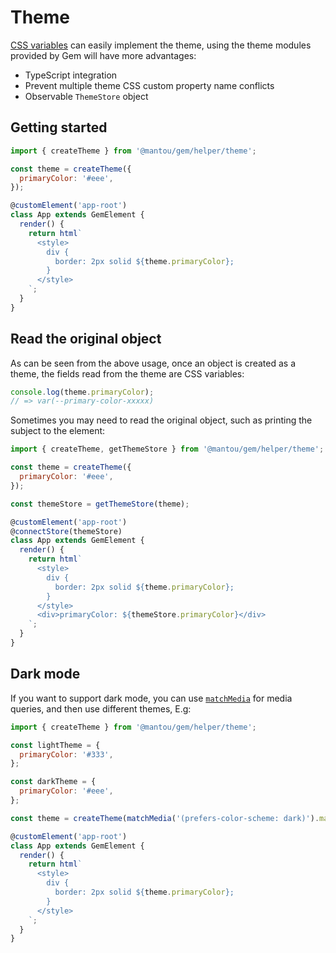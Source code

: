 # Theme

[CSS variables](https://developer.mozilla.org/en-US/docs/Web/CSS/--*) can easily implement the theme, using the theme modules provided by Gem will have more advantages:

- TypeScript integration
- Prevent multiple theme CSS custom property name conflicts
- Observable `ThemeStore` object

## Getting started

```js
import { createTheme } from '@mantou/gem/helper/theme';

const theme = createTheme({
  primaryColor: '#eee',
});

@customElement('app-root')
class App extends GemElement {
  render() {
    return html`
      <style>
        div {
          border: 2px solid ${theme.primaryColor};
        }
      </style>
    `;
  }
}
```

## Read the original object

As can be seen from the above usage, once an object is created as a theme, the fields read from the theme are CSS variables:

```js
console.log(theme.primaryColor);
// => var(--primary-color-xxxxx)
```

Sometimes you may need to read the original object, such as printing the subject to the element:

```js 7,10,19
import { createTheme, getThemeStore } from '@mantou/gem/helper/theme';

const theme = createTheme({
  primaryColor: '#eee',
});

const themeStore = getThemeStore(theme);

@customElement('app-root')
@connectStore(themeStore)
class App extends GemElement {
  render() {
    return html`
      <style>
        div {
          border: 2px solid ${theme.primaryColor};
        }
      </style>
      <div>primaryColor: ${themeStore.primaryColor}</div>
    `;
  }
}
```

## Dark mode

If you want to support dark mode, you can use [`matchMedia`](https://developer.mozilla.org/en-US/docs/Web/API/Window/matchMedia) for media queries, and then use different themes, E.g:

```js 11
import { createTheme } from '@mantou/gem/helper/theme';

const lightTheme = {
  primaryColor: '#333',
};

const darkTheme = {
  primaryColor: '#eee',
};

const theme = createTheme(matchMedia('(prefers-color-scheme: dark)').matches ? darkTheme : lightTheme);

@customElement('app-root')
class App extends GemElement {
  render() {
    return html`
      <style>
        div {
          border: 2px solid ${theme.primaryColor};
        }
      </style>
    `;
  }
}
```

